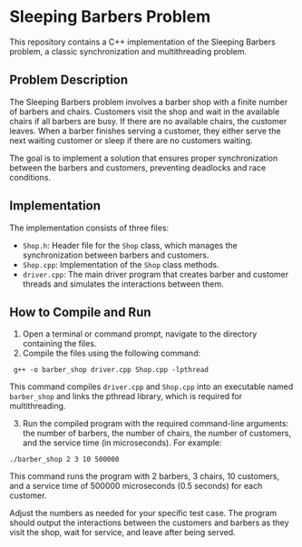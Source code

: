 # Sleeping Barbers Problem

This repository contains a C++ implementation of the Sleeping Barbers problem, a classic synchronization and multithreading problem.

## Problem Description

The Sleeping Barbers problem involves a barber shop with a finite number of barbers and chairs. Customers visit the shop and wait in the available chairs if all barbers are busy. If there are no available chairs, the customer leaves. When a barber finishes serving a customer, they either serve the next waiting customer or sleep if there are no customers waiting.

The goal is to implement a solution that ensures proper synchronization between the barbers and customers, preventing deadlocks and race conditions.

## Implementation

The implementation consists of three files:

- `Shop.h`: Header file for the `Shop` class, which manages the synchronization between barbers and customers.
- `Shop.cpp`: Implementation of the `Shop` class methods.
- `driver.cpp`: The main driver program that creates barber and customer threads and simulates the interactions between them.

## How to Compile and Run

1. Open a terminal or command prompt, navigate to the directory containing the files.
2. Compile the files using the following command:

` g++ -o barber_shop driver.cpp Shop.cpp -lpthread`

This command compiles `driver.cpp` and `Shop.cpp` into an executable named `barber_shop` and links the pthread library, which is required for multithreading.

3. Run the compiled program with the required command-line arguments: the number of barbers, the number of chairs, the number of customers, and the service time (in microseconds). For example:

`./barber_shop 2 3 10 500000`

This command runs the program with 2 barbers, 3 chairs, 10 customers, and a service time of 500000 microseconds (0.5 seconds) for each customer.

Adjust the numbers as needed for your specific test case. The program should output the interactions between the customers and barbers as they visit the shop, wait for service, and leave after being served.
